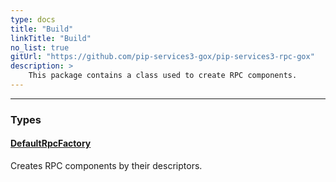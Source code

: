 ```yaml
---
type: docs
title: "Build"
linkTitle: "Build"
no_list: true
gitUrl: "https://github.com/pip-services3-gox/pip-services3-rpc-gox"
description: >
    This package contains a class used to create RPC components.
---
```

---

<div class="module-body"> 

### Types

#### [DefaultRpcFactory](default_rpc_factory)
Creates RPC components by their descriptors.

</div>
